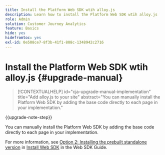 ```yaml
---
title: Install the Platform Web SDK wtih alloy.js
description: Learn how to install the Platform Web SDK wtih alloy.js
role: Admin
solution: Customer Journey Analytics
feature: Basics
hide: yes
hidefromtoc: yes
exl-id: 0e508ce7-8f3b-41f1-808c-1348942c2716
---
```

# Install the Platform Web SDK wtih alloy.js {#upgrade-manual}

<!-- markdownlint-disable MD034 -->

>[!CONTEXTUALHELP]
>id="cja-upgrade-manual-implementation"
>title="Add alloy.js to your site"
>abstract="You can manually install the Platform Web SDK by adding the base code directly to each page in your implementation."

<!-- markdownlint-enable MD034 -->

{{upgrade-note-step}}

You can manually install the Platform Web SDK by adding the base code directly to each page in your implementation.

For more information, see [Option 2: Installing the prebuilt standalone version](https://experienceleague.adobe.com/en/docs/experience-platform/edge/fundamentals/installing-the-sdk#option-2-installing-the-prebuilt-standalone-version) in [Install Web SDK](https://experienceleague.adobe.com/en/docs/experience-platform/edge/fundamentals/installing-the-sdk) in the Web SDK Guide.
